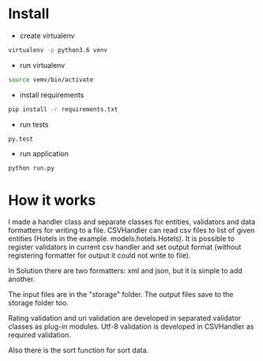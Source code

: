 # Install

- create virtualenv
```bash
virtualenv -p python3.6 venv
```
- run virtualenv
```bash
source vemv/bin/activate
```
- install requirements
```bash
pip install -r requirements.txt
```
- run tests
```bash
py.test
```
- run application
```bash
python run.py
```

# How it works

I made a handler class and separate classes for entities, validators and data formatters for writing to a file. 
CSVHandler can read csv files to list of given entities (Hotels in the example. models.hotels.Hotels).
It is possible to register validators in current csv handler and set output format (without registering formatter for output it could not write to file).

In Solution there are two formatters: xml and json, but it is simple to add another.

The input files are in the "storage" folder. The output files save to the storage folder too.

Rating validation and uri validation are developed in separated validator classes as plug-in modules. Utf-8 validation is developed in CSVHandler as required validation.

Also there is the sort function for sort data.

